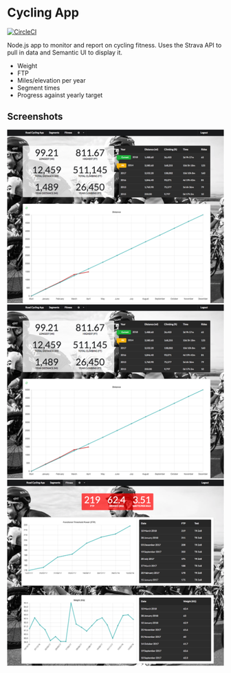 # Cycling App
[![CircleCI](https://circleci.com/gh/charliecooper45/cycling-app.svg?style=shield)](https://circleci.com/gh/charliecooper45/cycling-app)

Node.js app to monitor and report on cycling fitness. Uses the Strava API to pull in data and Semantic UI to display it.

  - Weight
  - FTP
  - Miles/elevation per year
  - Segment times
  - Progress against yearly target

## Screenshots

![home](screenshots/home.png)
![segments](screenshots/home.png)
![fitness](screenshots/fitness.png)